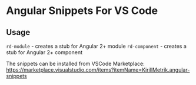 # Angular Snippets For VS Code

## Usage
`rd-module` - creates a stub for Angular 2+ module
`rd-component` - creates a stub for Angular 2+ component

The snippets can be installed from VSCode Marketplace: https://marketplace.visualstudio.com/items?itemName=KirillMetrik.angular-snippets